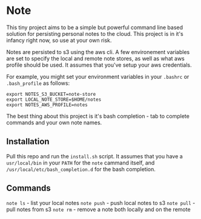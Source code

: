 # Note

This tiny project aims to be a simple but powerful command line based solution for persisting personal notes to the cloud. This project is in it's infancy right now, so use at your own risk.

Notes are persisted to s3 using the aws cli. A few environement variables are set to specify the local and remote note stores, as well as what aws profile should be used. It assumes that you've setup your aws credentials.

For example, you might set your environment variables in your `.bashrc` or `.bash_profile` as follows:

```shell
export NOTES_S3_BUCKET=note-store
export LOCAL_NOTE_STORE=$HOME/notes
export NOTES_AWS_PROFILE=notes
```

The best thing about this project is it's bash completion - tab to complete commands and your own note names.

## Installation

Pull this repo and run the `install.sh` script. It assumes that you have a `usr/local/bin` in your `PATH` for the `note` cammand itself, and `/usr/local/etc/bash_completion.d` for the bash completion.

## Commands

`note ls` - list your local notes
`note push` - push local notes to s3
`note pull` - pull notes from s3
`note rm` - remove a note both locally and on the remote

